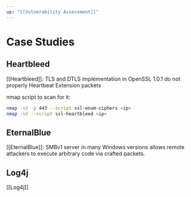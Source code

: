 ```yaml
---
up: "[[Vulnerability Assessment]]"
---
```


# Case Studies

## Heartbleed

[[Heartbleed]]: TLS and DTLS implementation in OpenSSL 1.0.1 do not properly Heartbeat Extension packets

nmap script to scan for it:

```bash
nmap -sV -p 443 --script ssl-enum-ciphers <ip>
nmap -sV --script ssl-heartbleed <ip>
```

## EternalBlue

[[EternalBlue]]: SMBv1 server in many Windows versions allows remote attackers to execute arbitrary code via crafted packets. 

## Log4j

[[Log4j]]
